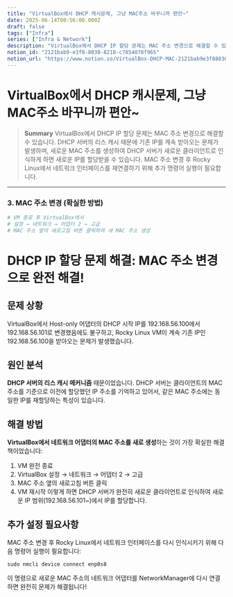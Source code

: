 ```yaml
---
title: "VirtualBox에서 DHCP 캐시문제, 그냥 MAC주소 바꾸니까 편안~"
date: 2025-06-14T00:56:00.000Z
draft: false
tags: ["Infra"]
series: ["Infra & Network"]
description: "VirtualBox에서 DHCP IP 할당 문제는 MAC 주소 변경으로 해결할 수 있습니다. DHCP 서버의 리스 캐시 때문에 기존 IP를 계속 받아오는 문제가 발생하며, 새로운 MAC 주소를 생성하여 DHCP 서버가 새로운 클라이언트로 인식하게 하면 새로운 IP를 할당받을 수 있습니다. MAC 주소 변경 후 Rocky Linux에서 네트워크 인터페이스를 재연결하기 위해 추가 명령어 실행이 필요합니다."
notion_id: "2121bab9-e3f8-8030-8218-c7854078f965"
notion_url: "https://www.notion.so/VirtualBox-DHCP-MAC-2121bab9e3f880308218c7854078f965"
---
```


# VirtualBox에서 DHCP 캐시문제, 그냥 MAC주소 바꾸니까 편안~

> **Summary**
> VirtualBox에서 DHCP IP 할당 문제는 MAC 주소 변경으로 해결할 수 있습니다. DHCP 서버의 리스 캐시 때문에 기존 IP를 계속 받아오는 문제가 발생하며, 새로운 MAC 주소를 생성하여 DHCP 서버가 새로운 클라이언트로 인식하게 하면 새로운 IP를 할당받을 수 있습니다. MAC 주소 변경 후 Rocky Linux에서 네트워크 인터페이스를 재연결하기 위해 추가 명령어 실행이 필요합니다.

---

### 3. MAC 주소 변경 (확실한 방법)

```ruby
# VM 종료 후 VirtualBox에서
# 설정 → 네트워크 → 어댑터 2 → 고급
# MAC 주소 옆의 새로고침 버튼 클릭하여 새 MAC 주소 생성
```

# DHCP IP 할당 문제 해결: MAC 주소 변경으로 완전 해결!

## 문제 상황

VirtualBox에서 Host-only 어댑터의 DHCP 시작 IP를 192.168.56.100에서 192.168.56.101로 변경했음에도 불구하고, Rocky Linux VM이 계속 기존 IP인 192.168.56.100을 받아오는 문제가 발생했습니다.

## 원인 분석

**DHCP 서버의 리스 캐시 메커니즘** 때문이었습니다. DHCP 서버는 클라이언트의 MAC 주소를 기준으로 이전에 할당했던 IP 주소를 기억하고 있어서, 같은 MAC 주소에는 동일한 IP를 재할당하는 특성이 있습니다.

## 해결 방법

**VirtualBox에서 네트워크 어댑터의 MAC 주소를 새로 생성**하는 것이 가장 확실한 해결책이었습니다:

1. VM 완전 종료
1. VirtualBox 설정 → 네트워크 → 어댑터 2 → 고급
1. MAC 주소 옆의 새로고침 버튼 클릭
1. VM 재시작
이렇게 하면 DHCP 서버가 완전히 새로운 클라이언트로 인식하여 새로운 IP 범위(192.168.56.101~)에서 IP를 할당합니다.

## 추가 설정 필요사항

MAC 주소 변경 후 Rocky Linux에서 네트워크 인터페이스를 다시 인식시키기 위해 다음 명령어 실행이 필요합니다:

```shell
sudo nmcli device connect enp0s8

```

이 명령으로 새로운 MAC 주소의 네트워크 어댑터를 NetworkManager에 다시 연결하면 완전히 문제가 해결됩니다!

